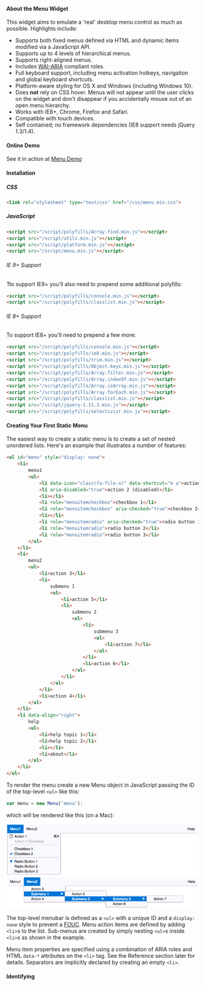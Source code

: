 #### About the Menu Widget

This widget aims to emulate a 'real' desktop menu control as much as possible.
Highlights include:

* Supports both fixed menus defined via HTML and dynamic items modified via a JavaScript API.
* Supports up to 4 levels of hierarchical menus.
* Supports right-aligned menus.
* Includes [WAI-ARIA](http://www.w3.org/TR/wai-aria/) compliant roles.
* Full keyboard support, including menu activation hotkeys, navigation and global keyboard shortcuts.
* Platform-aware styling for OS X and Windows (including Windows 10).
* Does **not** rely on CSS hover. Menus will not appear until the user clicks on the widget and don't disappear if you accidentally mouse out of an open menu hierarchy.
* Works with IE8+, Chrome, Firefox and Safari.
* Compatible with touch devices.
* Self contained; no framework dependencies (IE8 support needs jQuery 1.3/1.4).

#### Online Demo
See it in action at [Menu Demo](http://menu.markstubbs.info/)


#### Installation

##### CSS

```html
<link rel="stylesheet" type="text/css" href="/css/menu.min.css">
```

##### JavaScript

```html
<script src="/script/polyfills/Array.find.min.js"></script>
<script src="/script/utils.min.js"></script>
<script src="/script/platform.min.js"></script>
<script src="/script/menu.min.js"></script>
```

###### IE 9+ Support
Tto support IE9+ you'll also need to prepend some additional polyfills:

```html
<script src="/script/polyfills/console.min.js"></script>
<script src="/script/polyfills/classlist.min.js"></script>
```

###### IE 8+ Support
To support IE8+ you'll need to prepend a few more:

```html
<script src="/script/polyfills/console.min.js"></script>
<script src="/script/polyfills/ie8.min.js"></script>
<script src="/script/polyfills/trim.min.js"></script>
<script src="/script/polyfills/Object.keys.min.js"></script>
<script src="/script/polyfills/Array.filter.min.js"></script>
<script src="/script/polyfills/Array.indexOf.min.js"></script>
<script src="/script/polyfills/Array.isArray.min.js"></script>
<script src="/script/polyfills/Array.forEach.min.js"></script>
<script src="/script/polyfills/classlist.min.js"></script>
<script src="/script/jquery-1.11.3.min.js"></script>
<script src="/script/polyfills/selectivizr.min.js"></script>
```

#### Creating Your First Static Menu

The easiest way to create a static menu is to create a set of nested unordered lists.
Here's an example that illustrates a number of features:
```html
<ul id="menu" style="display: none">
    <li>
        menu1
        <ul>
            <li data-icon="class(fa-file-o)" data-shortcut="m a">action 1</li>
            <li aria-disabled="true">action 2 (disabled)</li>
            <li></li>
            <li role="menuitemcheckbox">checkbox 1</li>
            <li role="menuitemcheckbox" aria-checked="true">checkbox 2</li>
            <li></li>
            <li role="menuitemradio" aria-checked="true">radio button 1</li>
            <li role="menuitemradio">radio button 2</li>
            <li role="menuitemradio">radio button 3</li>
        </ul>
    </li>
    <li>
        menu2
        <ul>
            <li>action 3</li>
            <li>
                submenu 1
                <ul>
                    <li>action 5</li>
                    <li>
                        submenu 2
                        <ul>
                            <li>
                                submenu 3
                                <ul>
                                    <li>action 7</li>
                                </ul>
                            </li>
                            <li>action 6</li>
                        </ul>
                    </li>
                </ul>
            </li>
            <li>action 4</li>
        </ul>
    </li>
    <li data-align="right">
        help
        <ul>
            <li>help topic 1</li>
            <li>help topic 2</li>
            <li></li>
            <li>about</li>
        </ul>
    </li>
</ul>
```

To render the menu create a new Menu object in JavaScript passing the ID of the top-level `<ul>` like this:
```javascript
var menu = new Menu('menu');
```

which will be rendered like this (on a Mac):

![Menu sample 1](./screenshots/menu1.png)
![Menu sample 2](./screenshots/menu2.png)

The top-level menubar is defined as a `<ul>` with a unique ID and a `display: none` style to prevent a [FOUC](https://en.wikipedia.org/wiki/Flash_of_unstyled_content).
Menu action items are defined by adding `<li>`s to the list.
Sub-menus are created by simply nesting `<ul>`s inside `<li>`s as shown in the example.

Menu item properties are specified using a combination of ARIA roles and HTML `data-*` attributes on the `<li>` tag.
See the Reference section later for details.
Separators are implicitly declared by creating an empty `<li>`.

#### Identifying

